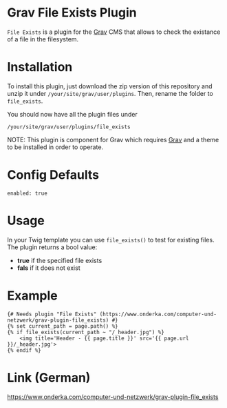 # Grav File Exists Plugin

`File Exists` is a plugin for the [Grav](http://github.com/getgrav/grav) CMS that allows to check the existance of a file in the filesystem.

# Installation

To install this plugin, just download the zip version of this repository and unzip it under `/your/site/grav/user/plugins`. Then, rename the folder to `file_exists`.

You should now have all the plugin files under

	/your/site/grav/user/plugins/file_exists

NOTE: This plugin is component for Grav which requires [Grav](http://github.com/getgrav/grav) and a theme to be installed in order to operate.

# Config Defaults

```
enabled: true
```

# Usage

In your Twig template you can use `file_exists()` to test for existing files. The plugin returns a bool value:

- **true** if the specified file exists
- **fals** if it does not exist

# Example

```twig
{# Needs plugin "File Exists" (https://www.onderka.com/computer-und-netzwerk/grav-plugin-file_exists) #}
{% set current_path = page.path() %}
{% if file_exists(current_path ~ "/_header.jpg") %}
    <img title='Header - {{ page.title }}' src='{{ page.url }}/_header.jpg'>
{% endif %}
```
# Link (German)

https://www.onderka.com/computer-und-netzwerk/grav-plugin-file_exists
